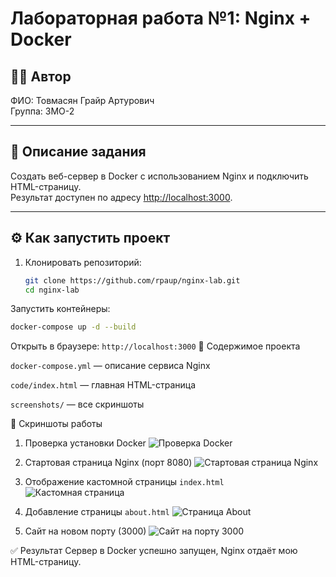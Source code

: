 # Лабораторная работа №1: Nginx + Docker

## 👩‍💻 Автор
ФИО: Товмасян Грайр Артурович  
Группа: 3МО-2

---

## 📌 Описание задания
Создать веб-сервер в Docker с использованием Nginx и подключить HTML-страницу.  
Результат доступен по адресу [http://localhost:3000](http://localhost:3000).

---

## ⚙️ Как запустить проект

1. Клонировать репозиторий:
   ```bash
   git clone https://github.com/rpaup/nginx-lab.git
   cd nginx-lab
Запустить контейнеры:
```bash
docker-compose up -d --build
```
Открыть в браузере:
```http://localhost:3000```
📂 Содержимое проекта

```docker-compose.yml``` — описание сервиса Nginx

```code/index.html``` — главная HTML-страница

```screenshots/``` — все скриншоты

📸 Скриншоты работы

1. Проверка установки Docker
![Проверка Docker](screenshots/01-docker-version.png)

2. Стартовая страница Nginx (порт 8080)
![Стартовая страница Nginx](screenshots/02-nginx-welcome-page.png)

3. Отображение кастомной страницы `index.html`
![Кастомная страница](screenshots/03-custom-page.png)

4. Добавление страницы `about.html`
![Страница About](screenshots/05-about-page.png)

5. Сайт на новом порту (3000)
![Сайт на порту 3000](screenshots/06-port-3000.png)

✅ Результат
Сервер в Docker успешно запущен, Nginx отдаёт мою HTML-страницу.
